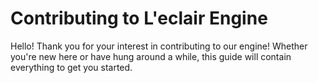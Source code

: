 # Contributing to L'eclair Engine 

Hello! Thank you for your interest in contributing to our engine! Whether you're new here or have hung around a while, this guide will contain everything to get you started.
